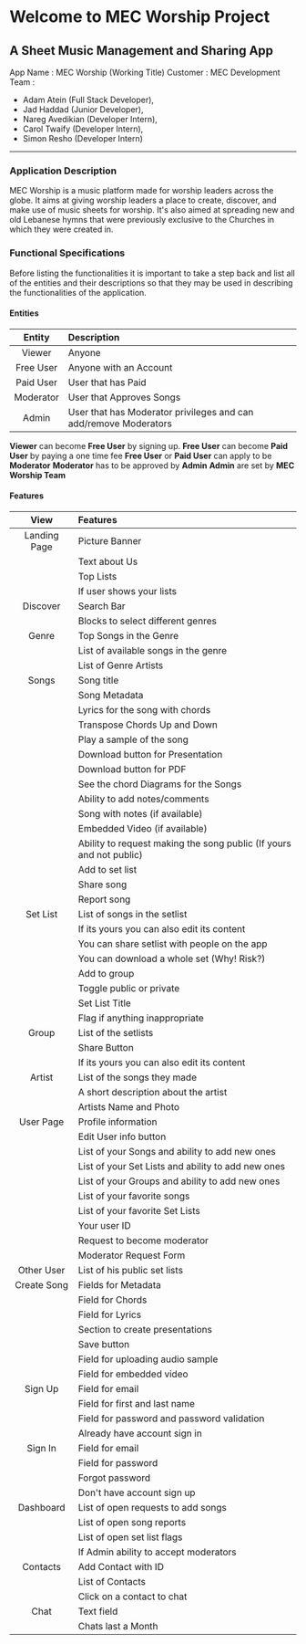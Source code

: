 # Welcome to MEC Worship Project
## A Sheet Music Management and Sharing App

App Name : MEC Worship (Working Title)
Customer : MEC
Development Team :
* Adam Atein (Full Stack Developer),
* Jad Haddad (Junior Developer),
* Nareg Avedikian (Developer Intern),
* Carol Twaify (Developer Intern),
* Simon Resho (Developer Intern)

----
### Application Description
MEC Worship is a music platform made for worship leaders across the globe. It aims at giving worship leaders a place to create, discover, and make use of music sheets for worship. It's also aimed at spreading new and old Lebanese hymns that were previously exclusive to the Churches in which they were created in.

### Functional Specifications
Before listing the functionalities it is important to take a step back and list all of the entities and their descriptions so that they may be used in describing the functionalities of the application.

#### Entities
|  Entity   | Description                                                      |
|:---------:|:---------------------------------------------------------------- |
|  Viewer   | Anyone                                                           |
| Free User | Anyone with an Account                                           |
| Paid User | User that has Paid                                               |
| Moderator | User that Approves Songs                                         |
|   Admin   | User that has Moderator privileges and can add/remove Moderators |

**Viewer** can become **Free User** by signing up.
**Free User** can become **Paid User** by paying a one time fee
**Free User** or **Paid User** can apply to be **Moderator**
**Moderator** has to be approved by **Admin**
**Admin** are set by **MEC Worship Team**

#### Features

|     View     | Features                                                            |
|:------------:|:------------------------------------------------------------------- |
| Landing Page | Picture Banner                                                      |
|              | Text about Us                                                       |
|              | Top Lists                                                           |
|              | If user shows your lists                                            |
|   Discover   | Search Bar                                                          |
|              | Blocks to select different genres                                   |
|    Genre     | Top Songs in the Genre                                              |
|              | List of available songs in the genre                                |
|              | List of Genre Artists                                               |
|    Songs     | Song title                                                          |
|              | Song Metadata                                                       |
|              | Lyrics for the song with chords                                     |
|              | Transpose Chords Up and Down                                        |
|              | Play a sample of the song                                           |
|              | Download button for Presentation                                    |
|              | Download button for PDF                                             |
|              | See the chord Diagrams for the Songs                                |
|              | Ability to add notes/comments                                       |
|              | Song with notes (if available)                                      |
|              | Embedded Video (if available)                                       |
|              | Ability to request making the song public (If yours and not public) |
|              | Add to set list                                                     |
|              | Share song                                                          |
|              | Report song                                                         |
|   Set List   | List of songs in the setlist                                        |
|              | If its yours you can also edit its content                          |
|              | You can share setlist with people on the app                        |
|              | You can download a whole set (Why! Risk?)                           |
|              | Add to group                                                        |
|              | Toggle public or private                                            |
|              | Set List Title                                                      |
|              | Flag if anything inappropriate                                      |
|    Group     | List of the setlists                                                |
|              | Share Button                                                        |
|              | If its yours you can also edit its content                          |
|    Artist    | List of the songs they made                                         |
|              | A short description about the artist                                |
|              | Artists Name and Photo                                              |
|  User Page   | Profile information                                                 |
|              | Edit User info button                                               |
|              | List of your Songs and ability to add new ones                      |
|              | List of your Set Lists and ability to add new ones                  |
|              | List of your Groups and ability to add new ones                     |
|              | List of your favorite songs                                         |
|              | List of your favorite Set Lists                                     |
|              | Your user ID                                                        |
|              | Request to become moderator                                         |
|              | Moderator Request Form                                              |
|  Other User  | List of his public set lists                                        |
| Create Song  | Fields for Metadata                                                 |
|              | Field for Chords                                                    |
|              | Field for Lyrics                                                    |
|              | Section to create presentations                                     |
|              | Save button                                                         |
|              | Field for uploading audio sample                                    |
|              | Field for embedded video                                            |
|   Sign Up    | Field for email                                                     |
|              | Field for first and last name                                       |
|              | Field for password and password validation                          |
|              | Already have account sign in                                        |
|   Sign In    | Field for email                                                     |
|              | Field for password                                                  |
|              | Forgot password                                                     |
|              | Don't have account sign up                                          |
|  Dashboard   | List of open requests to add songs                                  |
|              | List of open song reports                                           |
|              | List of open set list flags                                         |
|              | If Admin ability to accept moderators                               |
|   Contacts   | Add Contact with ID                                                 |
|              | List of Contacts                                                    |
|              | Click on a contact to chat                                          |
|     Chat     | Text field                                                          |
|              | Chats last a Month                                                  |
